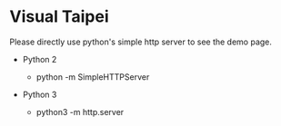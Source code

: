 Visual Taipei
========
Please directly use python's simple http server to see the demo page.

* Python 2
    * python -m SimpleHTTPServer

* Python 3
    * python3 -m http.server

